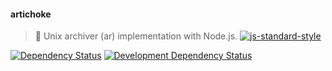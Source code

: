 #### artichoke
> :trident: Unix archiver (ar) implementation with Node.js.
[![js-standard-style](https://img.shields.io/badge/code%20style-standard-brightgreen.svg)](http://standardjs.com/)
<!--[![npm version](https://badge.fury.io/js/artichoke.svg)](http://npmjs.com/package/artichoke)-->
[![Dependency Status](https://david-dm.org/stpettersens/artichoke.png?theme=shields.io)](https://david-dm.org/stpettersens/artichoke) [![Development Dependency Status](https://david-dm.org/stpettersens/artichoke/dev-status.png?theme=shields.io)](https://david-dm.org/stpettersens/artichoke#info=devDependencies)
